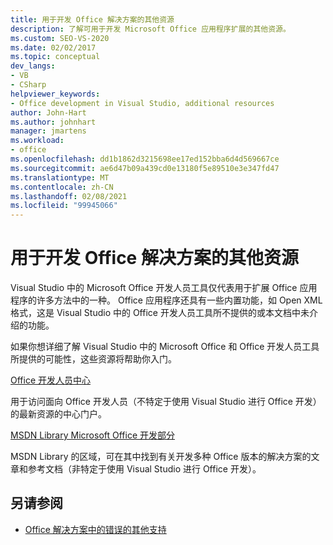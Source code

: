 ```yaml
---
title: 用于开发 Office 解决方案的其他资源
description: 了解可用于开发 Microsoft Office 应用程序扩展的其他资源。
ms.custom: SEO-VS-2020
ms.date: 02/02/2017
ms.topic: conceptual
dev_langs:
- VB
- CSharp
helpviewer_keywords:
- Office development in Visual Studio, additional resources
author: John-Hart
ms.author: johnhart
manager: jmartens
ms.workload:
- office
ms.openlocfilehash: dd1b1862d3215698ee17ed152bba6d4d569667ce
ms.sourcegitcommit: ae6d47b09a439cd0e13180f5e89510e3e347fd47
ms.translationtype: MT
ms.contentlocale: zh-CN
ms.lasthandoff: 02/08/2021
ms.locfileid: "99945066"
---
```

# <a name="additional-resources-to-develop-office-solutions"></a>用于开发 Office 解决方案的其他资源
  Visual Studio 中的 Microsoft Office 开发人员工具仅代表用于扩展 Office 应用程序的许多方法中的一种。 Office 应用程序还具有一些内置功能，如 Open XML 格式，这是 Visual Studio 中的 Office 开发人员工具所不提供的或本文档中未介绍的功能。

 如果你想详细了解 Visual Studio 中的 Microsoft Office 和 Office 开发人员工具所提供的可能性，这些资源将帮助你入门。

[Office 开发人员中心](https://developer.microsoft.com/office/docs)

用于访问面向 Office 开发人员（不特定于使用 Visual Studio 进行 Office 开发）的最新资源的中心门户。

[MSDN Library Microsoft Office 开发部分](/previous-versions/office/office-12/bb726434(v=office.12))

MSDN Library 的区域，可在其中找到有关开发多种 Office 版本的解决方案的文章和参考文档（非特定于使用 Visual Studio 进行 Office 开发）。

## <a name="see-also"></a>另请参阅
- [Office 解决方案中的错误的其他支持](../vsto/additional-support-for-errors-in-office-solutions.md)
